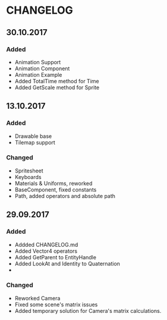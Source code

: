 # CHANGELOG

## 30.10.2017

### Added

- Animation Support
- Animation Component
- Animation Example
- Added TotalTime method for Time
- Added GetScale method for Sprite

## 13.10.2017

### Added

- Drawable base
- Tilemap support

### Changed

- Spritesheet
- Keyboards
- Materials & Uniforms, reworked
- BaseComponent, fixed constants
- Path, added operators and absolute path

## 29.09.2017
### Added

- Addded CHANGELOG.md
- Added Vector4 operators
- Added GetParent to EntityHandle
- Added LookAt and Identity to Quaternation
- 

### Changed

- Reworked Camera
- Fixed some scene's matrix issues
- Added temporary solution for Camera's matrix calculations.